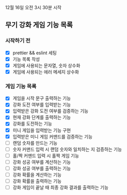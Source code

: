 12월 16일 오전 3시 30분 시작

## 무기 강화 게임 기능 목록

### 시작하기 전

- [x] prettier && eslint 세팅
- [x] 기능 목록 작성
- [x] 게임에 사용되는 문자열, 숫자 상수화
- [x] 게임에 사용되는 에러 메세지 상수화

### 게임 기능 목록

- [x] 게임을 시작 문구 출력하는 기능
- [x] 강화 도전 여부를 입력받는 기능
- [x] 입력받은 강화 도전 여부를 검증하는 기능
- [x] 현재 강화 단계를 출력하는 기능
- [x] 강화를 도전하는 기능
- [x] 미니 게임을 입력받는 기능 구현
- [x] 입력받은 미니 게임 커맨드를 검증하는 기능
- [ ] 랜덤 숫자를 만드는 기능
- [ ] 숫자 커맨드 입력 시 랜덤 숫자와 일치하는 지 검증하는 기능
- [ ] 홀/짝 커맨드 입력 시 홀짝 게임 기능
- [ ] 강화 성공 여부를 계산하는 기능
- [ ] 강화 성공 여부를 출력하는 기능
- [ ] 강화 확률을 계산하는 기능
- [ ] 강화 확률을 출력하는 기능
- [ ] 강화 게임이 끝날 때 최종 강화 결과를 출력하는 기능
